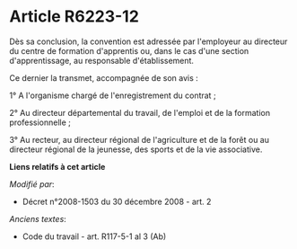 # Article R6223-12

Dès sa conclusion, la convention est adressée par l'employeur au directeur du centre de formation d'apprentis ou, dans le cas
d'une section d'apprentissage, au responsable d'établissement.

Ce dernier la transmet, accompagnée de son avis :

1° A l'organisme chargé de l'enregistrement du contrat ;

2° Au directeur départemental du travail, de l'emploi et de la formation professionnelle ;

3° Au recteur, au directeur régional de l'agriculture et de la forêt ou au directeur régional de la jeunesse, des sports et
de la vie associative.

**Liens relatifs à cet article**

_Modifié par_:

  - Décret n°2008-1503 du 30 décembre 2008 - art. 2

_Anciens textes_:

  - Code du travail - art. R117-5-1 al 3 (Ab)

